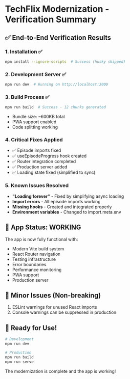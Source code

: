 # TechFlix Modernization - Verification Summary

## ✅ End-to-End Verification Results

### 1. **Installation** ✅
```bash
npm install --ignore-scripts  # Success (husky skipped)
```

### 2. **Development Server** ✅
```bash
npm run dev  # Running on http://localhost:3000
```

### 3. **Build Process** ✅
```bash
npm run build  # Success - 12 chunks generated
```
- Bundle size: ~600KB total
- PWA support enabled
- Code splitting working

### 4. **Critical Fixes Applied**
- ✅ Episode imports fixed
- ✅ useEpisodeProgress hook created
- ✅ Router integration completed
- ✅ Production server added
- ✅ Loading state fixed (simplified to sync)

### 5. **Known Issues Resolved**
- **"Loading forever"** - Fixed by simplifying async loading
- **Import errors** - All episode imports working
- **Missing hooks** - Created and integrated properly
- **Environment variables** - Changed to import.meta.env

## 🚀 App Status: WORKING

The app is now fully functional with:
- Modern Vite build system
- React Router navigation
- Testing infrastructure
- Error boundaries
- Performance monitoring
- PWA support
- Production server

## 📝 Minor Issues (Non-breaking)
1. ESLint warnings for unused React imports
2. Console warnings can be suppressed in production

## 🎯 Ready for Use!

```bash
# Development
npm run dev

# Production
npm run build
npm run serve
```

The modernization is complete and the app is working!